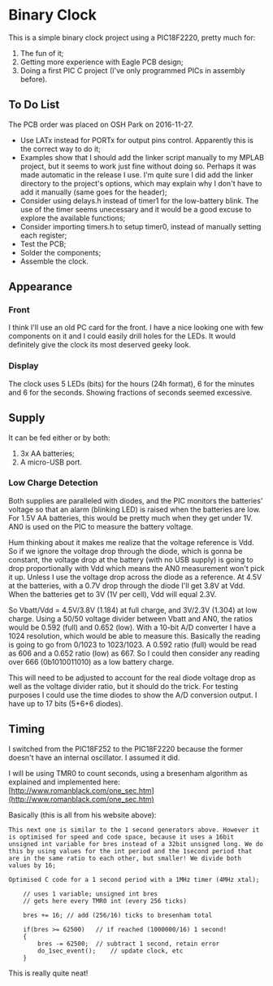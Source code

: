 # Binary Clock

This is a simple binary clock project using a PIC18F2220, pretty much for:

1. The fun of it;
2. Getting more experience with Eagle PCB design;
3. Doing a first PIC C project (I've only programmed PICs in assembly before).

## To Do List

The PCB order was placed on OSH Park on 2016-11-27.

- Use LATx instead for PORTx for output pins control. Apparently this is the correct way to do it;
- Examples show that I should add the linker script manually to my MPLAB project, but it seems to work just fine without doing so. Perhaps it was made automatic in the release I use. I'm quite sure I did add the linker directory to the project's options, which may explain why I don't have to add it manually (same goes for the header);
- Consider using delays.h instead of timer1 for the low-battery blink. The use of the timer seems unecessary and it would be a good excuse to explore the available functions;
- Consider importing timers.h to setup timer0, instead of manually setting each register;
- Test the PCB;
- Solder the components;
- Assemble the clock.

## Appearance

### Front

I think I'll use an old PC card for the front. I have a nice looking one with few components on it and I could easily drill holes for the LEDs. It would definitely give the clock its most deserved geeky look.

### Display

The clock uses 5 LEDs (bits) for the hours (24h format), 6 for the minutes and 6 for the seconds. Showing fractions of seconds seemed excessive.

## Supply

It can be fed either or by both:

1. 3x AA batteries;
2. A micro-USB port.

### Low Charge Detection

Both supplies are paralleled with diodes, and the PIC monitors the batteries' voltage so that an alarm (blinking LED) is raised when the batteries are low. For 1.5V AA batteries, this would be pretty much when they get under 1V. AN0 is used on the PIC to measure the battery voltage.

Hum thinking about it makes me realize that the voltage reference is Vdd. So if we ignore the voltage drop through the diode, which is gonna be constant, the voltage drop at the battery (with no USB supply) is going to drop proportionally with Vdd which means the AN0 measurement won't pick it up. Unless I use the voltage drop across the diode as a reference. At 4.5V at the batteries, with a 0.7V drop through the diode I'll get 3.8V at Vdd. When the batteries get to 3V (1V per cell), Vdd will equal 2.3V.

So Vbatt/Vdd = 4.5V/3.8V (1.184) at full charge, and 3V/2.3V (1.304) at low charge. Using a 50/50 voltage divider between Vbatt and AN0, the ratios would be 0.592 (full) and 0.652 (low). With a 10-bit A/D converter I have a 1024 resolution, which would be able to measure this. Basically the reading is going to go from 0/1023 to 1023/1023. A 0.592 ratio (full) would be read as 606 and a 0.652 ratio (low) as 667. So I could then consider any reading over 666 (0b1010011010) as a low battery charge.

This will need to be adjusted to account for the real diode voltage drop as well as the voltage divider ratio, but it should do the trick. For testing purposes I could use the time diodes to show the A/D conversion output. I have up to 17 bits (5+6+6 diodes).

## Timing

I switched from the PIC18F252 to the PIC18F2220 because the former doesn't have an internal oscillator. I assumed it did.

I will be using TMR0 to count seconds, using a bresenham algorithm as explained and implemented here: [http://www.romanblack.com/one_sec.htm](http://www.romanblack.com/one_sec.htm)

Basically (this is all from his website above):

    This next one is similar to the 1 second generators above. However it is optimised for speed and code space, because it uses a 16bit unsigned int variable for bres instead of a 32bit unsigned long. We do this by using values for the int period and the 1second period that are in the same ratio to each other, but smaller! We divide both values by 16;

    Optimised C code for a 1 second period with a 1MHz timer (4MHz xtal);

        // uses 1 variable; unsigned int bres
        // gets here every TMR0 int (every 256 ticks)

        bres += 16; // add (256/16) ticks to bresenham total

        if(bres >= 62500)   // if reached (1000000/16) 1 second!
        {
            bres -= 62500;  // subtract 1 second, retain error
            do_1sec_event();    // update clock, etc
        }

This is really quite neat!
